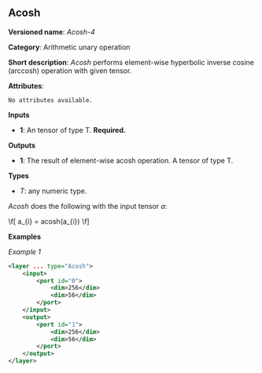 ## Acosh <a name="Acosh"></a>

**Versioned name**: *Acosh-4*

**Category**: Arithmetic unary operation 

**Short description**: *Acosh* performs element-wise hyperbolic inverse cosine (arccosh) operation with given tensor.

**Attributes**:

    No attributes available.

**Inputs**

* **1**: An tensor of type T. **Required.**

**Outputs**

* **1**: The result of element-wise acosh operation. A tensor of type T.

**Types**

* *T*: any numeric type.

*Acosh* does the following with the input tensor *a*:

\f[
a_{i} = acosh(a_{i})
\f]

**Examples**

*Example 1*

```xml
<layer ... type="Acosh">
    <input>
        <port id="0">
            <dim>256</dim>
            <dim>56</dim>
        </port>
    </input>
    <output>
        <port id="1">
            <dim>256</dim>
            <dim>56</dim>
        </port>
    </output>
</layer>
```
